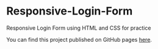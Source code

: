 # Responsive-Login-Form
Responsive Login Form using HTML and CSS for practice

You can find this project published on GitHub pages [here](https://mohamad-abdelkhalek.github.io/responsive-login-form/).


